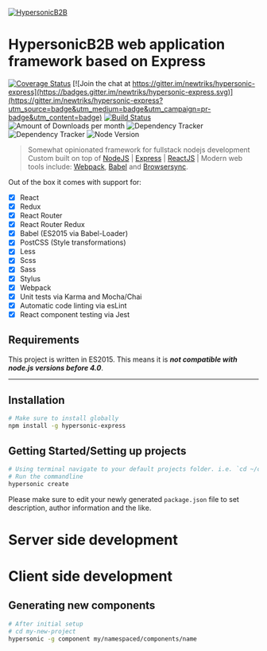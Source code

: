 [![HypersonicB2B](https://www.hypersonicb2b.com/static/images/HypersonicB2B.png)](https://www.hypersonicb2b.com/overview)

# HypersonicB2B web application framework based on Express

[![Coverage Status](https://coveralls.io/repos/github/hypersonicb2b/hypersonic-express/badge.svg?branch=master)](https://coveralls.io/github/hypersonicb2b/hypersonic-express?branch=master) [![Join the chat at https://gitter.im/newtriks/hypersonic-express](https://badges.gitter.im/newtriks/hypersonic-express.svg)](https://gitter.im/newtriks/hypersonic-express?utm_source=badge&utm_medium=badge&utm_campaign=pr-badge&utm_content=badge) [![Build Status](https://secure.travis-ci.org/hypersonicb2b/hypersonic-express.png?branch=master)](https://travis-ci.org/hypersonicb2b/hypersonic-express) ![Amount of Downloads per month](https://img.shields.io/npm/dm/hypersonic-express.svg "Amount of Downloads") ![Dependency Tracker](https://img.shields.io/david/hypersonicb2b/hypersonic-express.svg "Dependency Tracker") ![Dependency Tracker](https://img.shields.io/david/dev/hypersonicb2b/hypersonic-express.svg "Dependency Tracker") ![Node Version](https://img.shields.io/node/v/hypersonic-express.svg "Node Version")

> Somewhat opinionated framework for fullstack nodejs development
> Custom built on top of [NodeJS](https://nodejs.org/en/) | [Express](https://expressjs.com) | [ReactJS](http://facebook.github.io/react/) | 
> Modern web tools include: [Webpack](http://webpack.github.io), [Babel](http://babeljs.io) and [Browsersync](http://www.browsersync.io).


Out of the box it comes with support for:
- [x] React
- [x] Redux
- [x] React Router
- [x] React Router Redux
- [x] Babel (ES2015 via Babel-Loader)
- [x] PostCSS (Style transformations)
- [x] Less
- [x] Scss
- [x] Sass
- [x] Stylus
- [x] Webpack
- [x] Unit tests via Karma and Mocha/Chai
- [x] Automatic code linting via esLint
- [x] React component testing via Jest

## Requirements
This project is written in ES2015. This means it is ___not compatible with node.js versions before 4.0___.

---

## Installation
```bash
# Make sure to install globally
npm install -g hypersonic-express
```

## Getting Started/Setting up projects
```bash
# Using terminal navigate to your default projects folder. i.e. `cd ~/code`.
# Run the commandline
hypersonic create
```

Please make sure to edit your newly generated `package.json` file to set description, author information and the like.


# Server side development


# Client side development
## Generating new components
```bash
# After initial setup
# cd my-new-project
hypersonic -g component my/namespaced/components/name
```



